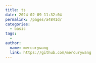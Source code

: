 ```yaml
---
title: ts
date: 2024-02-09 11:32:04
permalink: /pages/a4841d/
categories:
  - basic
tags:
  - 
author: 
  name: mercurywang
  link: https://github.com/mercurywang
---
```

